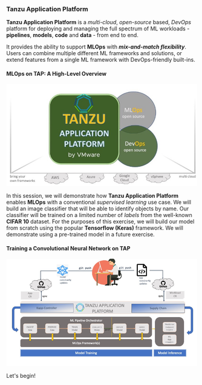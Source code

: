 ### Tanzu Application Platform

**Tanzu Application Platform** is a _multi-cloud_, _open-source_ based, _DevOps_ platform for deploying and managing
the full spectrum of ML workloads - **pipelines**, **models**, **code** and **data** - from end to end.

It provides the ability to support **MLOps** with **_mix-and-match flexibility_**. 
Users can combine multiple different ML frameworks and solutions, 
or extend features from a single ML framework with DevOps-friendly built-ins.

#### MLOps on TAP: A High-Level Overview
![High-Level Overview of MLOps on TAP](images/tanzumlops2.jpg)

In this session, we will demonstrate how **Tanzu Application Platform** enables **MLOps** with a conventional _supervised learning_ use case. 
We will build an image classifier that will be able to identify objects by name.
Our classifier will be trained on a limited number of *labels* from the well-known **CIFAR 10** dataset.
For the purposes of this exercise, we will build our model from scratch using the popular **Tensorflow (Keras)** framework.
We will demonstrate using a pre-trained model in a future exercise.

#### Training a Convolutional Neural Network on TAP
![Training a Convolutional Neural Network on TAP](images/mlops-usecase-overview.jpg)

Let's begin!


